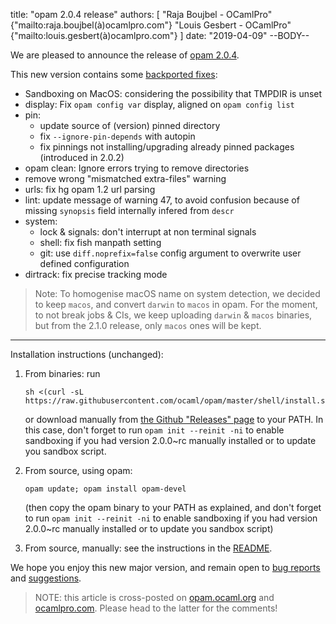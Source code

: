 title: "opam 2.0.4 release"
authors: [
  "Raja Boujbel - OCamlPro" {"mailto:raja.boujbel(à)ocamlpro.com"}
  "Louis Gesbert - OCamlPro" {"mailto:louis.gesbert(à)ocamlpro.com"}
]
date: "2019-04-09"
--BODY--

We are pleased to announce the release of [opam 2.0.4](https://github.com/ocaml/opam/releases/tag/2.0.4).

This new version contains some [backported fixes](https://github.com/ocaml/opam/pull/3805):
* Sandboxing on MacOS: considering the possibility that TMPDIR is unset
* display: Fix `opam config var` display, aligned on `opam config list`
* pin:
  * update source of (version) pinned directory
  * fix `--ignore-pin-depends` with autopin
  * fix pinnings not installing/upgrading already pinned packages (introduced in 2.0.2)
* opam clean: Ignore errors trying to remove directories
* remove wrong "mismatched extra-files" warning
* urls: fix hg opam 1.2 url parsing
* lint: update message of warning 47, to avoid confusion because of missing `synopsis` field internally infered from `descr`
* system:
  * lock & signals: don't interrupt at non terminal signals
  * shell: fix fish manpath setting
  * git: use `diff.noprefix=false` config argument to overwrite user defined configuration
* dirtrack: fix precise tracking mode

> Note: To homogenise macOS name on system detection, we decided to keep `macos`, and convert `darwin` to `macos` in opam. For the moment, to not break jobs & CIs, we keep uploading `darwin` & `macos` binaries, but from the 2.1.0 release, only `macos` ones will be kept.

---

Installation instructions (unchanged):

1. From binaries: run

    ```
    sh <(curl -sL https://raw.githubusercontent.com/ocaml/opam/master/shell/install.sh)
    ```

    or download manually from [the Github "Releases" page](https://github.com/ocaml/opam/releases/tag/2.0.4) to your PATH. In this case, don't forget to run `opam init --reinit -ni` to enable sandboxing if you had version 2.0.0~rc manually installed or to update you sandbox script.

2. From source, using opam:

    ```
    opam update; opam install opam-devel
    ```

   (then copy the opam binary to your PATH as explained, and don't forget to run `opam init --reinit -ni` to enable sandboxing if you had version 2.0.0~rc manually installed or to update you sandbox script)

3. From source, manually: see the instructions in the [README](https://github.com/ocaml/opam/tree/2.0.4#compiling-this-repo).

We hope you enjoy this new major version, and remain open to [bug reports](https://github.com/ocaml/opam/issues) and [suggestions](https://github.com/ocaml/opam/issues).

> NOTE: this article is cross-posted on [opam.ocaml.org](https://opam.ocaml.org/blog/) and [ocamlpro.com](http://www.ocamlpro.com/category/blog/). Please head to the latter for the comments!
